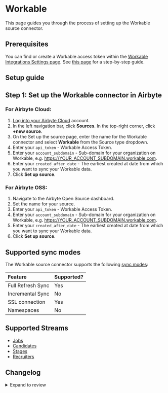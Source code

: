 # Workable

This page guides you through the process of setting up the Workable source connector.

## Prerequisites

You can find or create a Workable access token within the [Workable Integrations Settings page](https://test-432879.workable.com/backend/settings/integrations). See [this page](https://workable.readme.io/reference/generate-an-access-token#generate-an-api-access-token) for a step-by-step guide.

## Setup guide

## Step 1: Set up the Workable connector in Airbyte

### For Airbyte Cloud:

1. [Log into your Airbyte Cloud](https://cloud.airbyte.com/workspaces) account.
2. In the left navigation bar, click **Sources**. In the top-right corner, click **+new source**.
3. On the Set up the source page, enter the name for the Workable connector and select **Workable** from the Source type dropdown.
4. Enter your `api_token` - Workable Access Token.
5. Enter your `account_subdomain` - Sub-domain for your organization on Workable, e.g. https://YOUR_ACCOUNT_SUBDOMAIN.workable.com.
6. Enter your `created_after_date` - The earliest created at date from which you want to sync your Workable data.
7. Click **Set up source**.

### For Airbyte OSS:

1. Navigate to the Airbyte Open Source dashboard.
2. Set the name for your source.
3. Enter your `api_token` - Workable Access Token.
4. Enter your `account_subdomain` - Sub-domain for your organization on Workable, e.g. https://YOUR_ACCOUNT_SUBDOMAIN.workable.com.
5. Enter your `created_after_date` - The earliest created at date from which you want to sync your Workable data.
6. Click **Set up source**.

## Supported sync modes

The Workable source connector supports the following [sync modes](https://docs.airbyte.com/cloud/core-concepts#connection-sync-modes):

| Feature           | Supported? |
| :---------------- | :--------- |
| Full Refresh Sync | Yes        |
| Incremental Sync  | No         |
| SSL connection    | Yes        |
| Namespaces        | No         |

## Supported Streams

- [Jobs](https://workable.readme.io/reference/jobs)
- [Candidates](https://workable.readme.io/reference/job-candidates-index)
- [Stages](https://workable.readme.io/reference/stages)
- [Recruiters](https://workable.readme.io/reference/recruiters)

## Changelog

<details>
  <summary>Expand to review</summary>

| Version | Date       | Pull Request                                             | Subject              |
| :------ | :--------- | :------------------------------------------------------- | :------------------- |
| 0.2.0   | 2024-08-12 | [43454](https://github.com/airbytehq/airbyte/pull/43454) | Refactor connector to manifest-only format |
| 0.1.14  | 2024-08-12 | [43765](https://github.com/airbytehq/airbyte/pull/43765) | Update dependencies |
| 0.1.13  | 2024-08-10 | [43520](https://github.com/airbytehq/airbyte/pull/43520) | Update dependencies |
| 0.1.12  | 2024-08-03 | [43146](https://github.com/airbytehq/airbyte/pull/43146) | Update dependencies |
| 0.1.11  | 2024-07-27 | [42772](https://github.com/airbytehq/airbyte/pull/42772) | Update dependencies |
| 0.1.10  | 2024-07-20 | [42290](https://github.com/airbytehq/airbyte/pull/42290) | Update dependencies |
| 0.1.9   | 2024-07-16 | [38343](https://github.com/airbytehq/airbyte/pull/38343) | Make compatable with the builder |
| 0.1.8   | 2024-07-13 | [41916](https://github.com/airbytehq/airbyte/pull/41916) | Update dependencies |
| 0.1.7   | 2024-07-10 | [41524](https://github.com/airbytehq/airbyte/pull/41524) | Update dependencies |
| 0.1.6   | 2024-07-09 | [41091](https://github.com/airbytehq/airbyte/pull/41091) | Update dependencies |
| 0.1.5   | 2024-07-06 | [41012](https://github.com/airbytehq/airbyte/pull/41012) | Update dependencies |
| 0.1.4   | 2024-06-25 | [40479](https://github.com/airbytehq/airbyte/pull/40479) | Update dependencies |
| 0.1.3   | 2024-06-22 | [39984](https://github.com/airbytehq/airbyte/pull/39984) | Update dependencies |
| 0.1.2   | 2024-06-06 | [39268](https://github.com/airbytehq/airbyte/pull/39268) | [autopull] Upgrade base image to v1.2.2 |
| 0.1.1   | 2024-05-21 | [38503](https://github.com/airbytehq/airbyte/pull/38503) | [autopull] base image + poetry + up_to_date |
| 0.1.0   | 2022-10-15 | [18033](https://github.com/airbytehq/airbyte/pull/18033) | New Source: Workable |

</details>
